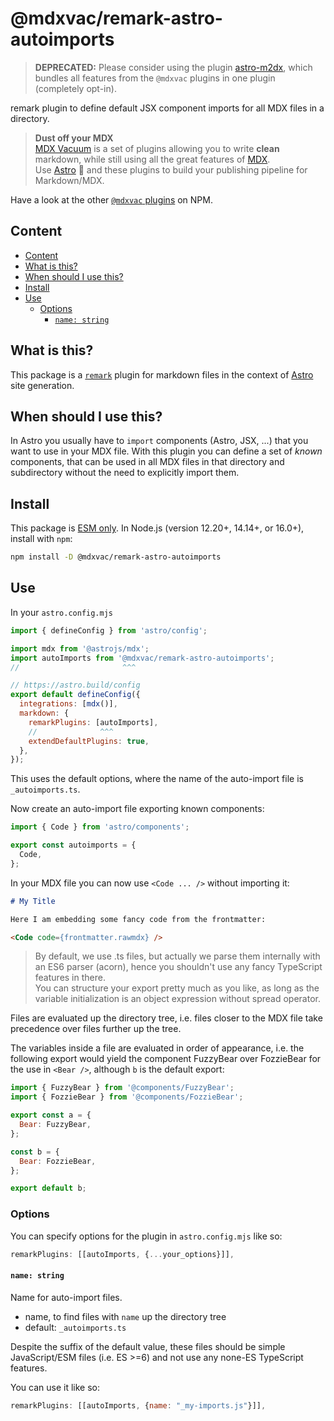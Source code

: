 # @mdxvac/remark-astro-autoimports

> **DEPRECATED:** Please consider using the plugin [astro-m2dx](https://www.npmjs.com/package/astro-m2dx), which bundles all features from the `@mdxvac` plugins in one plugin (completely opt-in).

remark plugin to define default JSX component imports for all MDX files in a directory.

> **Dust off your MDX**  
> [MDX Vacuum](https://mdxvac.netlify.app) is a set of plugins allowing you to write **clean** markdown, while still using all the great features of [MDX](https://mdxjs.com).  
> Use [Astro](https://astro.build) 🚀 and these plugins to build your publishing pipeline for Markdown/MDX.

Have a look at the other [`@mdxvac` plugins](https://www.npmjs.com/org/mdxvac) on NPM.

## Content

- [Content](#content)
- [What is this?](#what-is-this)
- [When should I use this?](#when-should-i-use-this)
- [Install](#install)
- [Use](#use)
  - [Options](#options)
    - [`name: string`](#name-string)

## What is this?

This package is a [`remark`](https://github.com/remarkjs/remark/blob/main/doc/plugins.md) plugin for markdown files in the context of [Astro](https://docs.astro.build/en/guides/integrations-guide/mdx) site generation.

## When should I use this?

In Astro you usually have to `import` components (Astro, JSX, ...) that you want to use in your MDX file. With this plugin you can define a set of _known_ components, that can be used in all MDX files in that directory and subdirectory without the need to explicitly import them.

## Install

This package is [ESM only](https://gist.github.com/sindresorhus/a39789f98801d908bbc7ff3ecc99d99c).
In Node.js (version 12.20+, 14.14+, or 16.0+), install with `npm`:

```sh
npm install -D @mdxvac/remark-astro-autoimports
```

## Use

In your `astro.config.mjs`

```js
import { defineConfig } from 'astro/config';

import mdx from '@astrojs/mdx';
import autoImports from '@mdxvac/remark-astro-autoimports';
//                       ^^^

// https://astro.build/config
export default defineConfig({
  integrations: [mdx()],
  markdown: {
    remarkPlugins: [autoImports],
    //              ^^^
    extendDefaultPlugins: true,
  },
});
```

This uses the default options, where the name of the auto-import file is `_autoimports.ts`.

Now create an auto-import file exporting known components:

```js
import { Code } from 'astro/components';

export const autoimports = {
  Code,
};
```

In your MDX file you can now use `<Code ... />` without importing it:

```md
# My Title

Here I am embedding some fancy code from the frontmatter:

<Code code={frontmatter.rawmdx} />
```

> By default, we use .ts files, but actually we parse them internally with an ES6 parser (acorn), hence you shouldn't use any fancy TypeScript features in there.  
> You can structure your export pretty much as you like, as long as the variable initialization is an object expression without spread operator.

Files are evaluated up the directory tree, i.e. files closer to the MDX file take precedence over files further up the tree.

The variables inside a file are evaluated in order of appearance, i.e. the following export would yield the component FuzzyBear over FozzieBear for the use in `<Bear />`, although `b` is the default export:

```js
import { FuzzyBear } from '@components/FuzzyBear';
import { FozzieBear } from '@components/FozzieBear';

export const a = {
  Bear: FuzzyBear,
};

const b = {
  Bear: FozzieBear,
};

export default b;
```

### Options

You can specify options for the plugin in `astro.config.mjs` like so:

```js
remarkPlugins: [[autoImports, {...your_options}]],
```

#### `name: string`

Name for auto-import files.

- name, to find files with `name` up the directory tree
- default: `_autoimports.ts`

Despite the suffix of the default value, these files should be simple JavaScript/ESM files (i.e. ES >=6) and not use any none-ES TypeScript features.

You can use it like so:

```js
remarkPlugins: [[autoImports, {name: "_my-imports.js"}]],
```
